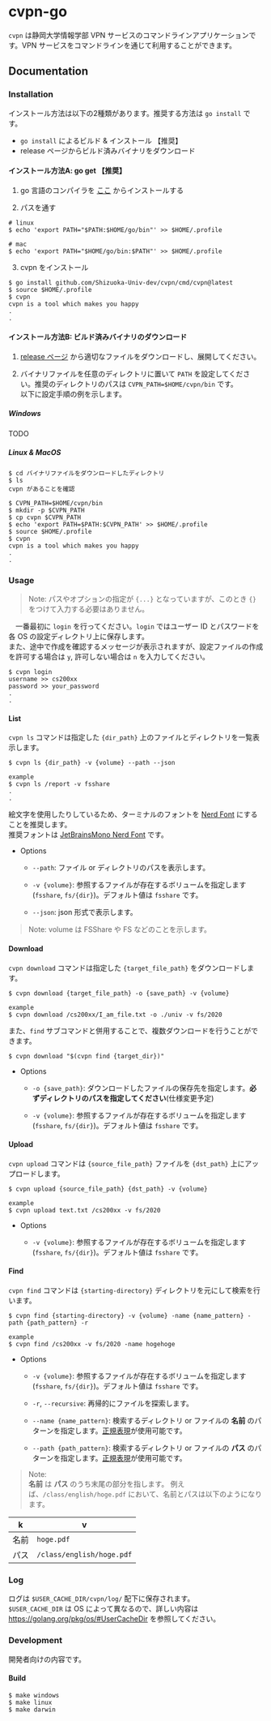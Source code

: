 # cvpn-go

 `cvpn` は静岡大学情報学部 VPN サービスのコマンドラインアプリケーションです。VPN サービスをコマンドラインを通じて利用することができます。

## Documentation

### Installation

インストール方法は以下の2種類があります。推奨する方法は `go install` です。

- `go install` によるビルド & インストール 【推奨】
- release ページからビルド済みバイナリをダウンロード

#### インストール方法A: go get 【推奨】

1. go 言語のコンパイラを [ここ](https://golang.org/doc/install) からインストールする

2. パスを通す

```console
# linux
$ echo 'export PATH="$PATH:$HOME/go/bin"' >> $HOME/.profile

# mac
$ echo 'export PATH="$HOME/go/bin:$PATH"' >> $HOME/.profile
```

3. cvpn をインストール

```console
$ go install github.com/Shizuoka-Univ-dev/cvpn/cmd/cvpn@latest
$ source $HOME/.profile
$ cvpn
cvpn is a tool which makes you happy
.
.
```

#### インストール方法B: ビルド済みバイナリのダウンロード

1. [release ページ](https://github.com/szpp-dev-team/cvpn/releases) から適切なファイルをダウンロードし、展開してください。  

2. バイナリファイルを任意のディレクトリに置いて `PATH` を設定してください。推奨のディレクトリのパスは `CVPN_PATH=$HOME/cvpn/bin` です。  
以下に設定手順の例を示します。

##### Windows

TODO

##### Linux & MacOS

```console
$ cd バイナリファイルをダウンロードしたディレクトリ
$ ls
cvpn があることを確認

$ CVPN_PATH=$HOME/cvpn/bin
$ mkdir -p $CVPN_PATH
$ cp cvpn $CVPN_PATH
$ echo 'export PATH=$PATH:$CVPN_PATH' >> $HOME/.profile
$ source $HOME/.profile
$ cvpn
cvpn is a tool which makes you happy
.
.
```

### Usage

> Note: パスやオプションの指定が `{...}` となっていますが、このとき `{}` をつけて入力する必要はありません。

　一番最初に `login` を行ってください。`login` ではユーザー ID とパスワードを各 OS の設定ディレクトリ上に保存します。  
また、途中で作成を確認するメッセージが表示されますが、設定ファイルの作成を許可する場合は `y`, 許可しない場合は `n` を入力してください。

```console
$ cvpn login
username >> cs200xx
password >> your_password
.
.
```

#### List

`cvpn ls` コマンドは指定した `{dir_path}` 上のファイルとディレクトリを一覧表示します。  

```console
$ cvpn ls {dir_path} -v {volume} --path --json

example
$ cvpn ls /report -v fsshare
.
.
```

絵文字を使用したりしているため、ターミナルのフォントを [Nerd Font](https://www.nerdfonts.com/) にすることを推奨します。  
推奨フォントは [JetBrainsMono Nerd Font](https://github.com/ryanoasis/nerd-fonts/releases/download/v2.1.0/JetBrainsMono.zip) です。

- Options
  
  - `--path`: ファイル or ディレクトリのパスを表示します。  
  
  - `-v {volume}`: 参照するファイルが存在するボリュームを指定します(`fsshare`, `fs/{dir}`)。デフォルト値は `fsshare` です。

  - `--json`: json 形式で表示します。

> Note: volume は FSShare や FS などのことを示します。

#### Download

`cvpn download` コマンドは指定した `{target_file_path}` をダウンロードします。

```console
$ cvpn download {target_file_path} -o {save_path} -v {volume}

example
$ cvpn download /cs200xx/I_am_file.txt -o ./univ -v fs/2020
```

また、`find` サブコマンドと併用することで、複数ダウンロードを行うことができます。

```console
$ cvpn download "$(cvpn find {target_dir})"
```

- Options

  - `-o {save_path}`: ダウンロードしたファイルの保存先を指定します。**必ずディレクトリのパスを指定してください**(仕様変更予定)
  
  - `-v {volume}`: 参照するファイルが存在するボリュームを指定します(`fsshare`, `fs/{dir}`)。デフォルト値は `fsshare` です。

#### Upload

`cvpn upload` コマンドは `{source_file_path}` ファイルを `{dst_path}` 上にアップロードします。

```console
$ cvpn upload {source_file_path} {dst_path} -v {volume}

example
$ cvpn upload text.txt /cs200xx -v fs/2020
```

- Options
  
  - `-v {volume}`: 参照するファイルが存在するボリュームを指定します(`fsshare`, `fs/{dir}`)。デフォルト値は `fsshare` です。

#### Find

`cvpn find` コマンドは `{starting-directory}` ディレクトリを元にして検索を行います。

```console
$ cvpn find {starting-directory} -v {volume} -name {name_pattern} -path {path_pattern} -r

example
$ cvpn find /cs200xx -v fs/2020 -name hogehoge
```

- Options
  
  - `-v {volume}`: 参照するファイルが存在するボリュームを指定します(`fsshare`, `fs/{dir}`)。デフォルト値は `fsshare` です。

  - `-r`, `--recursive`: 再帰的にファイルを探索します。

  - `--name {name_pattern}`: 検索するディレクトリ or ファイルの **名前** のパターンを指定します。[正規表現](https://github.com/google/re2/wiki/Syntax)が使用可能です。

  - `--path {path_pattern}`: 検索するディレクトリ or ファイルの **パス** のパターンを指定します。[正規表現](https://github.com/google/re2/wiki/Syntax)が使用可能です。

> Note:  
> **名前** は **パス** のうち末尾の部分を指します。
> 例えば、`/class/english/hoge.pdf` において、名前とパスは以下のようになります。

|k|v|
|----|----|
|名前|`hoge.pdf`|
|パス|`/class/english/hoge.pdf`|

### Log

ログは `$USER_CACHE_DIR/cvpn/log/` 配下に保存されます。  
`$USER_CACHE_DIR` は OS によって異なるので、詳しい内容は https://golang.org/pkg/os/#UserCacheDir を参照してください。

### Development

開発者向けの内容です。

#### Build

```console
$ make windows
$ make linux
$ make darwin
```

